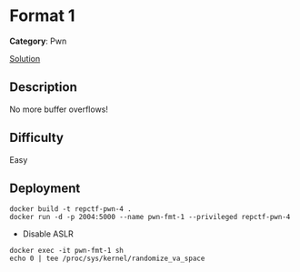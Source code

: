 # Format 1

**Category**: Pwn

[Solution](solve/solve.py)

## Description

No more buffer overflows!

## Difficulty

Easy

## Deployment

```
docker build -t repctf-pwn-4 .
docker run -d -p 2004:5000 --name pwn-fmt-1 --privileged repctf-pwn-4

```

- Disable ASLR

```
docker exec -it pwn-fmt-1 sh
echo 0 | tee /proc/sys/kernel/randomize_va_space
```

